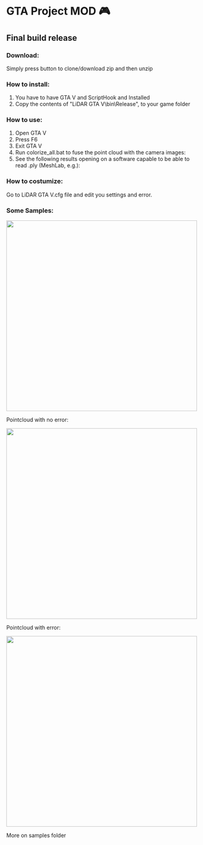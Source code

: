 ﻿

# GTA Project MOD 🎮 
## Final build release #
### Download:

Simply press button to clone/download zip and then unzip
### How to install:

1. You have to have GTA V and ScriptHook and  Installed
2. Copy the contents of "LiDAR GTA V\bin\Release", to your game folder

### How to use:

1. Open GTA V
2. Press F6
3. Exit GTA V
4. Run colorize_all.bat to fuse the point cloud with the camera images:
5. See the following results opening on a software capable to be able to read .ply (MeshLab, e.g.):


### How to costumize:

Go to LiDAR GTA V.cfg file and edit you settings and error.


### Some Samples:

<img src="https://i.imgur.com/HeCKTPx.png" width="500" eight="500">

Pointcloud with no error:


<img src="https://i.imgur.com/teTZHL8.png"  width="500"  eight="500">

Pointcloud with error:

<img src="https://i.imgur.com/UFCUtXu.png" width="500" eight="500">

More on samples folder
